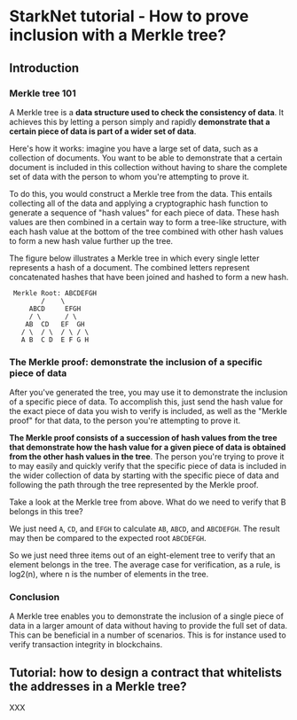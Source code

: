 # StarkNet tutorial - How to prove inclusion with a Merkle tree?

## Introduction

### Merkle tree 101

A Merkle tree is a **data structure used to check the consistency of data**. It achieves this by letting a person simply and rapidly **demonstrate that a certain piece of data is part of a wider set of data**.

Here's how it works: imagine you have a large set of data, such as a collection of documents. You want to be able to demonstrate that a certain document is included in this collection without having to share the complete set of data with the person to whom you're attempting to prove it.

To do this, you would construct a Merkle tree from the data. This entails collecting all of the data and applying a cryptographic hash function to generate a sequence of "hash values" for each piece of data. These hash values are then combined in a certain way to form a tree-like structure, with each hash value at the bottom of the tree combined with other hash values to form a new hash value further up the tree.

The figure below illustrates a Merkle tree in which every single letter represents a hash of a document. The combined letters represent concatenated hashes that have been joined and hashed to form a new hash.

```
 Merkle Root: ABCDEFGH
        /    \
     ABCD     EFGH
     / \      / \
    AB  CD   EF  GH
   / \  / \  / \ / \
   A B  C D  E F G H
```

### The Merkle proof: demonstrate the inclusion of a specific piece of data

After you've generated the tree, you may use it to demonstrate the inclusion of a specific piece of data. To accomplish this, just send the hash value for the exact piece of data you wish to verify is included, as well as the "Merkle proof" for that data, to the person you're attempting to prove it.

**The Merkle proof consists of a succession of hash values from the tree that demonstrate how the hash value for a given piece of data is obtained from the other hash values in the tree**. The person you're trying to prove it to may easily and quickly verify that the specific piece of data is included in the wider collection of data by starting with the specific piece of data and following the path through the tree represented by the Merkle proof.

Take a look at the Merkle tree from above. What do we need to verify that B belongs in this tree?

We just need `A`, `CD`, and `EFGH` to calculate `AB`, `ABCD`, and `ABCDEFGH`. The result may then be compared to the expected root `ABCDEFGH`.

So we just need three items out of an eight-element tree to verify that an element belongs in the tree. The average case for verification, as a rule, is log2(n), where n is the number of elements in the tree.

### Conclusion

A Merkle tree enables you to demonstrate the inclusion of a single piece of data in a larger amount of data without having to provide the full set of data. This can be beneficial in a number of scenarios. This is for instance used to verify transaction integrity in blockchains.

## Tutorial: how to design a contract that whitelists the addresses in a Merkle tree?

XXX
